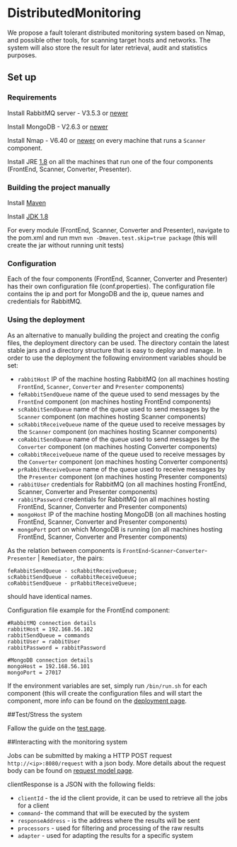 # DistributedMonitoring

We propose a fault tolerant distributed monitoring system based on Nmap, and possible other tools, for scanning target hosts and networks. The system will also store the result for later retrieval, audit and statistics purposes.

## Set up

### Requirements

Install RabbitMQ server - V3.5.3 or [newer](http://www.rabbitmq.com/download.html)

Install MongoDB - V2.6.3 or [newer](http://www.mongodb.org/downloads)

Install Nmap - V6.40 or [newer](https://nmap.org/download.html) on every machine that runs a `Scanner` component.

Install JRE [1.8](http://www.oracle.com/technetwork/java/javase/downloads/jre8-downloads-2133155.html) on all the machines that run one of the four components (FrontEnd, Scanner, Converter, Presenter).

### Building the project manually

Install [Maven](https://maven.apache.org/download.cgi)

Install [JDK 1.8](http://www.oracle.com/technetwork/java/javase/downloads/jdk8-downloads-2133151.html)

For every module (FrontEnd, Scanner, Converter and Presenter), navigate to the pom.xml and run mvn `mvn -Dmaven.test.skip=true package` (this will create the jar without running unit tests)

### Configuration

Each of the four components (FrontEnd, Scanner, Converter and Presenter) has their own configuration file (conf.properties). The configuration file contains the ip and port for MongoDB and the ip, queue names and credentials for RabbitMQ.

### Using the deployment

As an alternative to manually building the project and creating the config files, the deployment directory can be used. The directory contain the latest stable jars and a directory structure that is easy to deploy and manage.
In order to use the deployment the following environment variables should be set:

* `rabbitHost` IP of the machine hosting RabbitMQ (on all machines hosting `FrontEnd`, `Scanner`, `Converter` and `Presenter` components)
* `feRabbitSendQueue` name of the queue used to send messages by the `FrontEnd` component (on machines hosting FrontEnd components)
* `scRabbitSendQueue` name of the queue used to send messages by the `Scanner` component (on machines hosting Scanner components)
* `scRabbitReceiveQueue` name of the queue used to receive messages by the `Scanner` component (on machines hosting Scanner components)
* `coRabbitSendQueue` name of the queue used to send messages by the `Converter` component (on machines hosting Converter components)
* `coRabbitReceiveQueue` name of the queue used to receive messages by the `Converter` component (on machines hosting Converter components)
* `prRabbitReceiveQueue` name of the queue used to receive messages by the `Presenter` component (on machines hosting Presenter components)
* `rabbitUser` credentials for RabbitMQ (on all machines hosting FrontEnd, Scanner, Converter and Presenter components)
* `rabbitPassword` credentials for RabbitMQ (on all machines hosting FrontEnd, Scanner, Converter and Presenter components)
* `mongoHost` IP of the machine hosting MongoDB (on all machines hosting FrontEnd, Scanner, Converter and Presenter components)
* `mongoPort` port on which MongoDB is running (on all machines hosting FrontEnd, Scanner, Converter and Presenter components)

As the relation between components is `FrontEnd`-`Scanner`-`Converter`-`Presenter` \| `Remediator`, the pairs:
```
feRabbitSendQueue - scRabbitReceiveQueue;
scRabbitSendQueue - coRabbitReceiveQueue;
coRabbitSendQueue - prRabbitReceiveQueue;
```
should have identical names.

Configuration file example for the FrontEnd component:
```
#RabbitMQ connection details
rabbitHost = 192.168.56.102
rabbitSendQueue = commands
rabbitUser = rabbitUser
rabbitPassword = rabbitPassword

#MongoDB connection details
mongoHost = 192.168.56.101
mongoPort = 27017
```

If the environment variables are set, simply run `/bin/run.sh` for each component (this will create the configuration files and will start the component, more info can be found on the [deployment page](https://github.com/IrimieBogdan/DistributedMonitoring/wiki/Deployment).

##Test/Stress the system

Fallow the guide on the [test page](https://github.com/IrimieBogdan/DistributedMonitoring/wiki/Testing).

##Interacting with the monitoring system

Jobs can be submitted by making a HTTP POST request `http://<ip>:8080/request` with a json body. More details about the request body can be found on [request model page](https://github.com/IrimieBogdan/DistributedMonitoring/wiki/Requests).

clientResponse is a JSON with the following fields:
* `clientId` - the id the client provide, it can be used to retrieve all the jobs for a client
* `command`- the command that will be executed by the system
* `responseAddress` - is the address where the results will be sent
* `processors` - used for filtering and processing of the raw results
* `adapter` - used for adapting the results for a specific system
